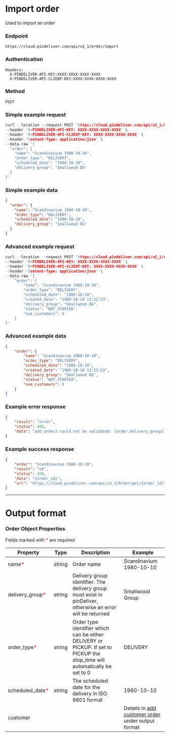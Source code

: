 # Import order

Used to import an order

### Endpoint
```
https://cloud.pindeliver.com/api/v2_1/order/import
```

### Authentication
```
Headers:
  X-PINDELIVER-API-KEY:XXXX-XXXX-XXXX-XXXX
  X-PINDELIVER-API-CLIENT-KEY:XXXX-XXXX-XXXX-XXXX
```

### Method
```
POST
```

### Simple example request
```C
curl --location --request POST 'https://cloud.pindeliver.com/api/v2_1/order/import' \
--header 'X-PINDELIVER-API-KEY: XXXX-XXXX-XXXX-XXXX' \
--header 'X-PINDELIVER-API-CLIENT-KEY: XXXX-XXXX-XXXX-XXXX' \
--header 'Content-Type: application/json' \
--data-raw '{
  "order": {
    "name": "Scandinavium 1980-10-10",
    "order_type": "DELIVERY",
    "scheduled_date": "1980-10-10",
    "delivery_group": "Smallwood DG"
  }
}'
```

### Simple example data
```JSON
{
  "order": {
    "name": "Scandinavium 1980-10-10",
    "order_type": "DELIVERY",
    "scheduled_date": "1980-10-10",
    "delivery_group": "Smallwood DG"
  }
}
```

### Advanced example request
```C
curl --location --request POST 'https://cloud.pindeliver.com/api/v2_1/order/import' \
--header 'X-PINDELIVER-API-KEY: XXXX-XXXX-XXXX-XXXX' \
--header 'X-PINDELIVER-API-CLIENT-KEY: XXXX-XXXX-XXXX-XXXX' \
--header 'Content-Type: application/json' \
--data-raw '{
    "order": {
        "name": "Scandinavium 1980-10-10",
        "order_type": "DELIVERY",
        "scheduled_date": "1980-10-10",
        "created_date": "1980-10-10 13:52:53",
        "delivery_group": "Smallwood DG",
        "status": "NOT_STARTED",
        "num_customers": 0
    }
}'
```

### Advanced example data
```JSON
{
    "order": {
        "name": "Scandinavium 1980-10-10",
        "order_type": "DELIVERY",
        "scheduled_date": "1980-10-10",
        "created_date": "1980-10-10 13:52:53",
        "delivery_group": "Smallwood DG",
        "status": "NOT_STARTED",
        "num_customers": 0
    }
}
```

### Example error response
```JSON
{
    "result": "error",
    "status": 400,
    "data": "add_order2 could not be validated: [order.delivery_group] The property delivery_group is required"
}
```

### Example success response
```JSON
{
    "order": "Scandinavium 1980-10-10",
    "result": "ok",
    "status": 200,
    "data": "{order_id}",
    "url": "https://cloud.pindeliver.com/api/v2_1/Order/get/{order_id}"
}
```

---

# Output format

### Order Object Properties

Fields marked with <font color='red'>*</font> are required

|Property             |Type     |Description          |Example      |  
|---------------------|---------|---------------------|-------------|
|name<font color='red'>*</font>|string|Order name|Scandinavium 1980-10-10|
|delivery_group<font color='red'>*</font>|string|Delivery group identifier. The delivery group must exist in pinDeliver, otherwise an error will be returned|Smallwood Group|
|order_type<font color='red'>*</font>|string|Order type identifier which can be either DELIVERY or PICKUP. If set to PICKUP the stop_time will automatically be set to 0|DELIVERY|
|scheduled_date<font color='red'>*</font>|string|The scheduled date for the delivery in ISO 8601 format|1980-10-10|
|customer|||Details in [add customer order](/articles/crud_customer/add_customer_order.html) under output format|
